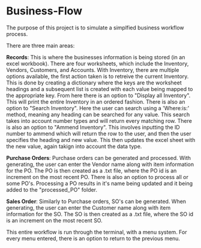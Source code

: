 # Business-Flow

The purpose of this project is to simulate a simplfied business workflow process.

There are three main areas:

<b>Records</b>: This is where the businesses information is being stored (in an excel workbook). There are four worksheets, which include the
         Inventory, Vendors, Customers, and Accounts. With Inventory, there are multiple options available, the first action taken is to
         retreive the current Inventory. This is done by creating a dictionary where the keys are the worksheet headings and a subsequent
         list is created with each value being mapped to the appropriate key. From here there is an option to "Display all Inventory".
         This will print the entire Inventory in an ordered fashion. There is also an option to "Search Inventory". Here the user can
         search using a 'Where:is:' method, meaning any heading can be searched for any value. This search takes into account number types
         and will return every matching row. There is also an option to "Ammend Inventory". This involves inputting the ID number to ammend
         which will return the row to the user, and then the user specifies the heading and new value. This then updates the excel sheet
         with the new value, again takign into account the data type.
         
        
<b>Purchase Orders</b>: Purchase orders can be generated and processed. With generating, the user can enter the Vendor name along with item
         information for the PO. The PO is then created as a .txt file, where the PO id is an increment on the most recent PO. There
         is also an option to process all or some PO's. Processing a PO results in it's name being updated and it being added to the
         "processed_PO" folder.
         
        
<b>Sales Order</b>: Similarly to Purchase orders, SO's can be generated. When generating, the user can enter the Customer name along with
        item information for the SO. The SO is then created as a .txt file, where the SO id is an increment on the most recent SO.
        
This entire workflow is run through the terminal, with a menu system. For every menu entered, there is an option to return to the previous
menu.
